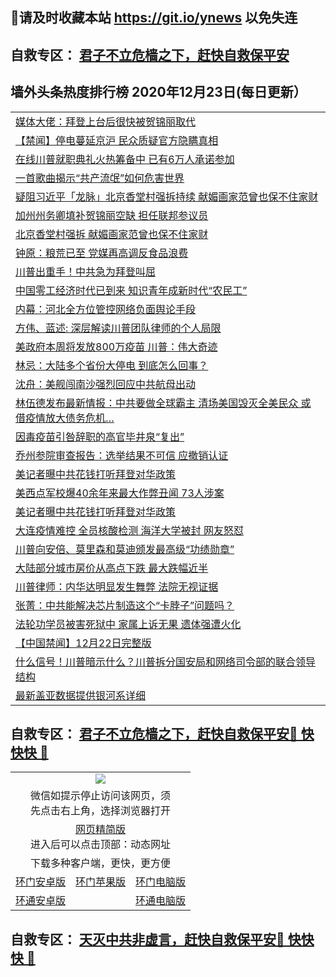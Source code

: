## 📩请及时收藏本站 https://git.io/ynews 以免失连</a>
## 自救专区： [君子不立危樯之下，赶快自救保平安 ](https://github.com/pwgy/td/blob/master/README.md)

## 墙外头条热度排行榜 2020年12月23日(每日更新）

 <table>
<tr><td colspan="2" align="left"><a href="https://oumaaxed.zggfd.cyou/?name=c1258590&key=pzykfwejorbvjhqc&from=gy2">媒体大佬：拜登上台后很快被贺锦丽取代</a></td></tr>
<tr><td colspan="2" align="left"><a href="https://oumaaxed.zggfd.cyou/?name=c1258513&key=pzykfwejorbvjhqc&from=gy2">【禁闻】停电蔓延京沪 民众质疑官方隐瞒真相</a></td></tr>
<tr><td colspan="2" align="left"><a href="https://oumaaxed.zggfd.cyou/?name=c1258568&key=pzykfwejorbvjhqc&from=gy2">在线川普就职典礼火热筹备中 已有6万人承诺参加</a></td></tr>
<tr><td colspan="2" align="left"><a href="https://oumaaxed.zggfd.cyou/?name=c1258511&key=pzykfwejorbvjhqc&from=gy2">一首歌曲揭示“共产流氓”如何危害世界</a></td></tr>
<tr><td colspan="2" align="left"><a href="https://oumaaxed.zggfd.cyou/?name=c1258517&key=pzykfwejorbvjhqc&from=gy2">疑阻习近平「龙脉」北京香堂村强拆持续 献媚画家范曾也保不住家财</a></td></tr>
<tr><td colspan="2" align="left"><a href="https://oumaaxed.zggfd.cyou/?name=c1258570&key=pzykfwejorbvjhqc&from=gy2">加州州务卿填补贺锦丽空缺 担任联邦参议员</a></td></tr>
<tr><td colspan="2" align="left"><a href="https://oumaaxed.zggfd.cyou/?name=c1258576&key=pzykfwejorbvjhqc&from=gy2">北京香堂村强拆 献媚画家范曾也保不住家财</a></td></tr>
<tr><td colspan="2" align="left"><a href="https://oumaaxed.zggfd.cyou/?name=c1258594&key=pzykfwejorbvjhqc&from=gy2">钟原：粮荒已至 党媒再高调反食品浪费</a></td></tr>
<tr><td colspan="2" align="left"><a href="https://oumaaxed.zggfd.cyou/?name=c1258604&key=pzykfwejorbvjhqc&from=gy2">川普出重手！中共急为拜登叫屈</a></td></tr>
<tr><td colspan="2" align="left"><a href="https://oumaaxed.zggfd.cyou/?name=c1258525&key=pzykfwejorbvjhqc&from=gy2">中国零工经济时代已到来 知识青年成新时代“农民工”</a></td></tr>
<tr><td colspan="2" align="left"><a href="https://oumaaxed.zggfd.cyou/?name=c1258544&key=pzykfwejorbvjhqc&from=gy2">内幕：河北全方位管控网络负面舆论手段</a></td></tr>
<tr><td colspan="2" align="left"><a href="https://oumaaxed.zggfd.cyou/?name=c1258591&key=pzykfwejorbvjhqc&from=gy2">方伟、蓝述: 深层解读川普团队律师的个人局限</a></td></tr>
<tr><td colspan="2" align="left"><a href="https://oumaaxed.zggfd.cyou/?name=c1258571&key=pzykfwejorbvjhqc&from=gy2">美政府本周将发放800万疫苗 川普：伟大奇迹</a></td></tr>
<tr><td colspan="2" align="left"><a href="https://oumaaxed.zggfd.cyou/?name=c1258598&key=pzykfwejorbvjhqc&from=gy2">林忌：大陆多个省份大停电 到底怎么回事？</a></td></tr>
<tr><td colspan="2" align="left"><a href="https://oumaaxed.zggfd.cyou/?name=c1258595&key=pzykfwejorbvjhqc&from=gy2">沈舟：美舰闯南沙强烈回应中共航母出动</a></td></tr>
<tr><td colspan="2" align="left"><a href="https://oumaaxed.zggfd.cyou/?name=c1258535&key=pzykfwejorbvjhqc&from=gy2">林伍德发布最新情报：中共要做全球霸主 清场美国毁灭全美民众 或借疫情放大债务危机…</a></td></tr>
<tr><td colspan="2" align="left"><a href="https://oumaaxed.zggfd.cyou/?name=c1258589&key=pzykfwejorbvjhqc&from=gy2">因毒疫苗引咎辞职的高官毕井泉“复出”</a></td></tr>
<tr><td colspan="2" align="left"><a href="https://oumaaxed.zggfd.cyou/?name=c1258565&key=pzykfwejorbvjhqc&from=gy2">乔州参院审查报告：选举结果不可信 应撤销认证</a></td></tr>
<tr><td colspan="2" align="left"><a href="https://oumaaxed.zggfd.cyou/?name=c1258531&key=pzykfwejorbvjhqc&from=gy2">美记者曝中共花钱打听拜登对华政策</a></td></tr>
<tr><td colspan="2" align="left"><a href="https://oumaaxed.zggfd.cyou/?name=c1258539&key=pzykfwejorbvjhqc&from=gy2">美西点军校爆40余年来最大作弊丑闻 73人涉案</a></td></tr>
<tr><td colspan="2" align="left"><a href="https://oumaaxed.zggfd.cyou/?name=c1258545&key=pzykfwejorbvjhqc&from=gy2">美记者曝中共花钱打听拜登对华政策</a></td></tr>
<tr><td colspan="2" align="left"><a href="https://oumaaxed.zggfd.cyou/?name=c1258551&key=pzykfwejorbvjhqc&from=gy2">大连疫情难控 全员核酸检测 海洋大学被封 网友怒怼</a></td></tr>
<tr><td colspan="2" align="left"><a href="https://oumaaxed.zggfd.cyou/?name=c1258533&key=pzykfwejorbvjhqc&from=gy2">川普向安倍、莫里森和莫迪颁发最高级“功绩勋章”</a></td></tr>
<tr><td colspan="2" align="left"><a href="https://oumaaxed.zggfd.cyou/?name=c1258548&key=pzykfwejorbvjhqc&from=gy2">大陆部分城市房价从高点下跌 最大跌幅近半</a></td></tr>
<tr><td colspan="2" align="left"><a href="https://oumaaxed.zggfd.cyou/?name=c1258569&key=pzykfwejorbvjhqc&from=gy2">川普律师：内华达明显发生舞弊 法院无视证据</a></td></tr>
<tr><td colspan="2" align="left"><a href="https://oumaaxed.zggfd.cyou/?name=c1258520&key=pzykfwejorbvjhqc&from=gy2">张菁：中共能解决芯片制造这个“卡脖子”问题吗？</a></td></tr>
<tr><td colspan="2" align="left"><a href="https://oumaaxed.zggfd.cyou/?name=c1258577&key=pzykfwejorbvjhqc&from=gy2">法轮功学员被害死狱中 家属上诉无果 遗体强遭火化</a></td></tr>
<tr><td colspan="2" align="left"><a href="https://oumaaxed.zggfd.cyou/?name=c1258521&key=pzykfwejorbvjhqc&from=gy2">【中国禁闻】12月22日完整版</a></td></tr>
<tr><td colspan="2" align="left"><a href="https://oumaaxed.zggfd.cyou/?name=c1258560&key=pzykfwejorbvjhqc&from=gy2">什么信号！川普暗示什么？川普拆分国安局和网络司令部的联合领导结构</a></td></tr>
<tr><td colspan="2" align="left"><a href="https://oumaaxed.zggfd.cyou/?name=c1258567&key=pzykfwejorbvjhqc&from=gy2">最新盖亚数据提供银河系详细</a></td></tr>

</table>

 ## 自救专区： [君子不立危樯之下，赶快自救保平安🍎 快快快 📩](https://github.com/pwgy/td/blob/master/README.md)
 
<table>
  <tr>
    <td colspan="3" align="center"><img src="https://cdn.jsdelivr.net/gh/opipe/up/oGate65.jpg"/></td>
  </tr>
  <tr>
    <td colspan="3" align="center">微信如提示停止访问该网页，须<br/>先点击右上角，选择浏览器打开</td>
  <tr>
  <tr>
    <td colspan="3" align="center"><a href="https://gitcdn.xyz/cdn/otiny/up/master/show005.htm">网页精简版</a><br/>进入后可以点击顶部：动态网址</td>
  </tr>
  <tr>
    <td colspan="3" align="center">下载多种客户端，更快，更方便</td>
  <tr>
  <tr>
    <td align="center"><a href="https://cdn.jsdelivr.net/gh/opipe/up/oGatea.apk">环门安卓版</a></td>
    <td align="center"><a href="https://x.co/odisk">环门苹果版</a></td>
    <td align="center"><a href="https://cdn.jsdelivr.net/gh/opipe/up/oGate.zip">环门电脑版</a></td>
  </tr>
  <tr>
    <td align="center"><a href="https://cdn.jsdelivr.net/gh/opipe/up/oPipe.apk">环通安卓版</a></td>
    <td align="center"></td>
    <td align="center"><a href="https://raw.githubusercontent.com/opipe/up/master/oPipe.zip">环通电脑版</a></td>
  </tr>
  
</table>


 ## 自救专区： [天灭中共非虚言，赶快自救保平安🍎 快快快 📩](https://github.com/pwgy/td/blob/master/README.md)
